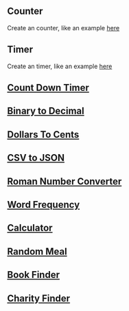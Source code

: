 ## Counter
Create an counter, like an example [here]()

## Timer
Create an timer, like an example [here]()

## [Count Down Timer](https://github.com/florinpop17/app-ideas/blob/master/Projects/1-Beginner/Countdown-Timer-App.md)

## [Binary to Decimal](https://github.com/florinpop17/app-ideas/blob/master/Projects/1-Beginner/Bin2Dec-App.md)
## [Dollars To Cents](https://github.com/florinpop17/app-ideas/blob/master/Projects/1-Beginner/Dollars-To-Cents-App.md)
## [CSV to JSON ](https://github.com/florinpop17/app-ideas/blob/master/Projects/1-Beginner/CSV2JSON-App.md)
## [Roman Number Converter](https://github.com/florinpop17/app-ideas/blob/master/Projects/1-Beginner/Roman-to-Decimal-Converter.md)
## [Word Frequency](https://github.com/florinpop17/app-ideas/blob/master/Projects/1-Beginner/Word-Frequency-App.md)

## [Calculator](https://github.com/florinpop17/app-ideas/blob/master/Projects/1-Beginner/Calculator-App.md)
## [Random Meal](https://github.com/florinpop17/app-ideas/blob/master/Projects/2-Intermediate/Random-Meal-Generator.md)
## [Book Finder](https://github.com/florinpop17/app-ideas/blob/master/Projects/2-Intermediate/Book-Finder-App.md)
## [Charity Finder](https://github.com/florinpop17/app-ideas/blob/master/Projects/2-Intermediate/Charity-Finder-App.md)
